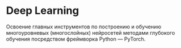 # Deep Learning

Освоение главных инструментов по построению и обучению многоуровневых (многослойных) нейросетей методами глубокого обучения посредством фреймворка Python — PyTorch.
